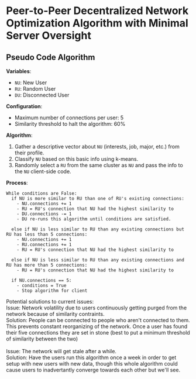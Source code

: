 # Peer-to-Peer Decentralized Network Optimization Algorithm with Minimal Server Oversight

## Pseudo Code Algorithm

**Variables**:
- `NU`: New User
- `RU`: Random User
- `DU`: Disconnected User

**Configuration**:
- Maximum number of connections per user: 5
- Similarity threshold to halt the algorithm: 60%

**Algorithm**:
1. Gather a descriptive vector about `NU` (interests, job, major, etc.) from their profile.
2. Classify `NU` based on this basic info using k-means.
3. Randomly select a `RU` from the same cluster as `NU` and pass the info to the `NU` client-side code.

**Process**:
```plaintext
While conditions are False:
  if NU is more similar to RU than one of RU's existing connections:
    - NU.connections += 1
    - RU = RU's connection that NU had the highest similarity to
    - DU.connections -= 1
    - DU re-runs this algorithm until conditions are satisfied.

  else if NU is less similar to RU than any existing connections but RU has less than 5 connections:
    - NU.connections += 1
    - RU.connections += 1
    - RU = RU's connection that NU had the highest similarity to

  else if NU is less similar to RU than any existing connections and RU has more than 5 connections:
    - RU = RU's connection that NU had the highest similarity to

  if NU.connections == 5:
    - conditions = True
    - Stop algorithm for client
```

Potential solutions to current issues:<br>
Issue: Network volatility due to users continuously getting purged from the network because of similarity contraints. <br>
Solution: People can be connected to people who aren't connected to them. This prevents constant reorganizing of the network. Once a user has found their five connections they are set in stone (best to put a minimum threshold of similarity between the two) <br>
<br>
Issue: The network will get stale after a while.<br>
Solution: Have the users run this algorithm once a week in order to get setup with new users with new data, though this whole algorithm could cause users to inadvertantly converge towards each other but we'll see. <br>
